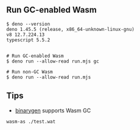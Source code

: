 ## Run GC-enabled Wasm
```
$ deno --version
deno 1.45.5 (release, x86_64-unknown-linux-gnu)
v8 12.7.224.13
typescript 5.5.2


# Run GC-enabled Wasm
$ deno run --allow-read run.mjs gc

# Run non-GC Wasm
$ deno run --allow-read run.mjs
```

## Tips
- [binarygen](https://github.com/WebAssembly/binaryen) supports Wasm GC

```
wasm-as ./test.wat
```

